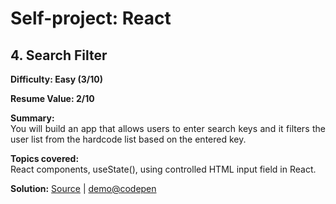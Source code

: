   <body>
    <h1>Self-project: React</h1>
    <h2><strong>4. Search Filter</strong></h2>
    <p align="justify"> 
      <strong>Difficulty: Easy (3/10)</strong></p>
    <p align="justify"><strong>Resume Value: 2/10</strong></p>
    <p align="justify"><strong>Summary:</strong><br>
      You will build an app that allows users to enter search keys and it
      filters the user list from the hardcode list based on the entered key.</p>
    <p align="justify"><strong>Topics covered:</strong><br>
      React components, useState(), using controlled HTML input field in React.</p>
    <p align="justify"><strong>Solution:</strong> <a href="https://github.com/cwchan0212/self-searchfilter">Source</a>
      | <a href="https://codepen.io/cwchan0212/pen/GRxrKKX">demo@codepen</a></p>
  </body>
